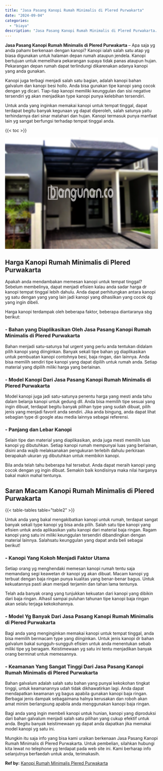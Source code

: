 ```yaml
---
title: "Jasa Pasang Kanopi Rumah Minimalis di Plered Purwakarta"
date: "2024-09-04"
categories: 
  - "biaya"
description: "Jasa Pasang Kanopi Rumah Minimalis di Plered Purwakarta. Mungkin itu saja info yang bisa kami uraikan berkenaan Jasa Pasang Kanopi Rumah Minimalis di Plered..."
---
```


**Jasa Pasang Kanopi Rumah Minimalis di Plered Purwakarta** – Apa saja yg anda pahami berkenaan dengan kanopi? Kanopi ialah salah satu atap yg biasa digunakan untuk halaman depan rumah ataupun jendela. Kanopi bertujuan untuk memelihara pekarangan supaya tidak panas ataupun hujan. Pekarangan depan rumah dapat terlindungi dikarenakan adanya kanopi yang anda gunakan.

Kanopi juga terbagi menjadi salah satu bagian, adalah kanopi bahan galvalum dan kanopi besi hollo. Anda bisa gunakan tipe kanopi yang cocok dengan yg dicari. Tiap-tiap kanopi memiliki keunggulan dan sisi negative tersendiri yg akan menjadikan type kanopi punya kelebihan tersendiri.

Untuk anda yang inginkan memakai kanopi untuk tempat tinggal, dapat terdapat begitu banyak kegunaan yg dapat diperoleh, salah satunya yaitu terhindarnya dari sinar matahari dan hujan. Kanopi termasuk punya manfaat lain yg sangat berfungsi terhadap tempat tinggal anda.

{{< toc >}}

![Jasa Pasang Kanopi Rumah Minimalis di Plered Purwakarta](/images/harga-kanopi-minimalis-56.png)

## Harga Kanopi Rumah Minimalis di Plered Purwakarta

Apakah anda mendambakan memesan kanopi untuk tempat tinggal? Sebelum membelinya, dapat menjadi efisien kalau anda sadar harga dr kanopi tempat tinggal lebih dahulu. Anda dapat perhitungkan antara kanopi yg satu dengan yang yang lain jadi kanopi yang dihasilkan yang cocok dg yang ingin dibeli.

Harga kanopi terdampak oleh beberapa faktor, beberapa diantaranya sbg berikut:

### \- Bahan yang Diaplikasikan Oleh Jasa Pasang Kanopi Rumah Minimalis di Plered Purwakarta

Bahan menjadi satu-satunya hal urgent yang perlu anda tentukan didalam pilih kanopi yang diinginkan. Banyak sekali tipe bahan yg diaplikasikan untuk pembuatan kanopi contohnya besi, baja ringan, dan lainnya. Anda bisa memilih sendiri tipe kanopi yang dapat dipilih untuk rumah anda. Setiap material yang dipilih miliki harga yang berlainan.

### \- Model Kanopi Dari Jasa Pasang Kanopi Rumah Minimalis di Plered Purwakarta

Model kanopi juga jadi satu-satunya penentu harga yang mesti anda tahu dalam belanja kanopi untuk gedung dll. Anda bisa memilih tipe sesuai yang ingin dibuat, terdapat begitu banyak pilihan type yang sudah dibuat, pilih jenis yang menjadi favorit anda sendiri. Jika anda bingung, anda dapat lihat sebagian type di google atau media lainnya sebagai referensi.

### \- Panjang dan Lebar Kanopi

Selain tipe dan material yang diaplikasikan, anda juga mesti memilih luas kanopi yg dibutuhkan. Setiap kanopi rumah mempunyai luas yang berlainan, disini anda wajib melaksanakan pengukuran terlebih dahulu perkiraan berapakah ukuran yg dibutuhkan untuk membikin kanopi.

Bila anda telah tahu beberapa hal tersebut. Anda dapat meraih kanopi yang cocok dengan yg ingin dibuat. Semakin baik kondisinya maka nilai harganya bakal makin mahal tentunya.

## Saran Macam Kanopi Rumah Minimalis di Plered Purwakarta

{{< table-tables table="table2" >}}

Untuk anda yang bakal mengakibatkan kanopi untuk rumah, terdapat sangat banyak sekali type kanopi yg bisa anda pilih. Salah satu tipe kanopi yang efisien untuk anda aplikasikan yaitu kanopi dari material baja ringan. Ragam kanopi yang satu ini miliki keunggulan tersendiri dibandingkan dengan material lainnya. Salahsatu keunggulan yang dapat anda beli sebagai berikut!

### \- Kanopi Yang Kokoh Menjadi Faktor Utama

Setiap orang yg menghendaki memesan kanopi rumah tentu saja memandang segi keawetan dr kanopi yg akan dibuat. Macam kanopi yg terbuat dengan baja ringan punya kualitas yang benar-benar bagus. Untuk kekuatannya pasti akan menjadi terjamin dan tahan lama tentunya.

Telah ada banyak orang yang tunjukkan kekuatan dari kanopi yang dibikin dari baja ringan. Alhasil sampai puluhan tahunan tipe kanopi baja ringan akan selalu terjaga kekokohannya.

### \- Model Yg Banyak Dari Jasa Pasang Kanopi Rumah Minimalis di Plered Purwakarta

Bagi anda yang menginginkan memakai kanopi untuk tempat tinggal, anda bisa memilih bermacam type yang diinginkan. Untuk jenis kanopi dr bahan galvalum bakal sungguh-sungguh efisien untuk anda menentukan sebab miliki tipe yg beragam. Keistimewaan yg satu ini tentu menjadikan banyak orang berminat untuk memesannya.

### \- Keamanan Yang Sangat Tinggi Dari Jasa Pasang Kanopi Rumah Minimalis di Plered Purwakarta

Bahan galvalum adalah salah satu bahan yang punyai kekokohan tingkat tinggi, untuk keamanannya udah tidak dikhawatirkan lagi. Anda dapat mendapatkan keamanan yg bagus apabila gunakan kanopi baja ringan. Berbagai jenis dampak sebagaimana halnya kerusakan dan roboh akan amat minim berlangsung apabila anda menggunakan kanopi baja ringan.

Bagi anda yang ingin membeli kanopi untuk hunian, kanopi yang diproduksi dari bahan galvalum menjadi salah satu pilihan yang cukup efektif untuk anda. Begitu banyak keistimewaan yg dapat anda dapatkan jika memakai model kanopi yg satu ini.

Mungkin itu saja info yang bisa kami uraikan berkenaan Jasa Pasang Kanopi Rumah Minimalis di Plered Purwakarta. Untuk pembelian, silahkan hubungi kita lewat no telephone yg terdapat pada web site ini. Kami berharap info selanjutnya berfaedah untuk anda, terimakasih.

**Ref by:**  [Kanopi Rumah Minimalis Plered Purwakarta](https://id.wikipedia.org/wiki/Kanopi)

